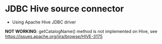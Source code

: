 # JDBC Hive source connector

* Using Apache Hive JDBC driver

**NOT WORKING**: getCatalogName() method is not implemented on Hive, see https://issues.apache.org/jira/browse/HIVE-3175